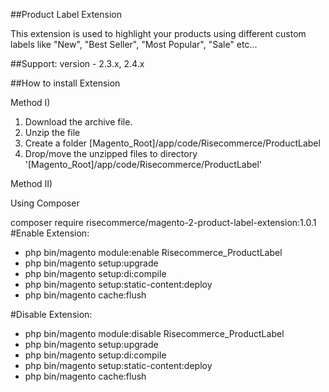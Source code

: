 ##Product Label Extension

This extension is used to highlight your products using different custom labels like "New", "Best Seller", "Most Popular", "Sale" etc...

##Support: 
version - 2.3.x, 2.4.x

##How to install Extension

Method I)

1. Download the archive file.
2. Unzip the file
3. Create a folder [Magento_Root]/app/code/Risecommerce/ProductLabel
4. Drop/move the unzipped files to directory '[Magento_Root]/app/code/Risecommerce/ProductLabel'

Method II)

Using Composer

composer require risecommerce/magento-2-product-label-extension:1.0.1
#Enable Extension:
- php bin/magento module:enable Risecommerce_ProductLabel
- php bin/magento setup:upgrade
- php bin/magento setup:di:compile
- php bin/magento setup:static-content:deploy
- php bin/magento cache:flush

#Disable Extension:
- php bin/magento module:disable Risecommerce_ProductLabel
- php bin/magento setup:upgrade
- php bin/magento setup:di:compile
- php bin/magento setup:static-content:deploy
- php bin/magento cache:flush
